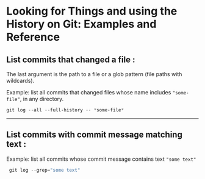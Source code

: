 # Looking for Things and using the History on Git: Examples and Reference

## **List commits that changed a file** :
The last argument is the path to a file or a glob pattern (file paths with wildcards).

Example: list all commits that changed files whose name includes `"some-file"`, in any directory.
```powershell
git log --all --full-history -- *some-file*
```
---
## **List commits with commit message matching text** :
Example: list all commits whose commit message contains text `"some text"`
```powershell
 git log --grep="some text"
```

